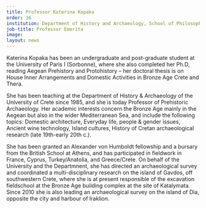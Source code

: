 ```yaml
---
title: Professor Katerina Kopaka
order: 16
institution: Department of History and Archaeology, School of Philosophy, University of Crete
job-title: Professor Emerita
image:
layout: news
---
```

Katerina Kopaka has been an undergraduate and post-graduate student at the University of Paris I (Sorbonne), where she also completed her Ph.D, reading Aegean Prehistory and Protohistory – her doctoral thesis is on House Inner Arrangements and Domestic Activities in Bronze Age Crete and Thera.

She has been teaching at the Department of History & Archaeology of the University of Crete since 1985, and she is today Professor of Prehistoric Archaeology. Her academic interests concern the Bronze Age mainly in the Aegean but also in the wider Mediterranean Sea, and include the following topics: Domestic architecture, Everyday life, people & gender issues, Ancient wine technology, Island cultures, History of Cretan archaeological research (late 19th-early 20th c.).

She has been granted an Alexander von Humboldt fellowship and a bursary from the British School at Athens, and has participated in fieldwork in France, Cyprus, Turkey/Anatolia, and Greece/Crete. On behalf of the University and the Departmnent, she has directed an archaeological survey and coordinated a multi-disciplinary research on the island of Gavdos, off southwestern Crete, where she is at present responsible of the excavation fieldschool at the Bronze Age building complex at the site of Katalymata. Since 2010 she is also leading an archaeological survey on the island of Dia, opposite the city and harbour of Iraklion.
